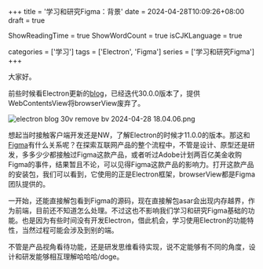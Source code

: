 +++
title = '学习和研究Figma：背景'
date = 2024-04-28T10:09:26+08:00
draft = true

ShowReadingTime = true
ShowWordCount = true
isCJKLanguage = true

categories = ['学习']
tags = ['Electron', 'Figma']
series = ['学习和研究Figma']
+++

大家好。

前些时候看Electron更新的[blog](https://www.electronjs.org/blog/electron-30-0)，已经迭代30.0.0版本了，提供WebContentsView将browserView废弃了。

![electron blog 30v remove bv 2024-04-28 18.04.06.png](https://s2.loli.net/2024/04/28/JDay3nrHqkWusBd.png)

想起当时接触客户端开发还是NW，了解Electron的时候才11.0.0的版本。那这和[Figma](https://www.figma.com/)有什么关系呢？在探索互联网产品的整个流程中，不管是设计、原型还是研发，多多少少都接触过Figma这款产品，或者听过Adobe计划两百亿美金收购Figma的事件，结果暂且不论，可以见得Figma这款产品的影响力。打开这款产品的安装包，我们可以看到，它使用的正是Electron框架，browserView都是Figma团队提供的。

一开始，还能直接解包看到Figma的源码，现在直接解包asar会出现内存越界，作为前端，目前还不知道怎么处理。不过这也不影响我们学习和研究Figma基础的功能。也是因为有些时间没有开发Electron，借此机会，学习使用Electron的功能特性，当然过程可能会涉及到别的端。

不管是产品视角看待功能，还是研发思维看待实现，说不定能够有不同的角度，设计和研发能够相互理解哈哈哈/doge。